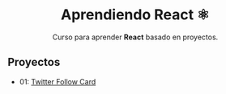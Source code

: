 <div align="center">

# Aprendiendo React ⚛️

Curso para aprender **React** basado en proyectos.
</div>

## Proyectos

- 01: [Twitter Follow Card](projects/01-twitter-follow-card/)
